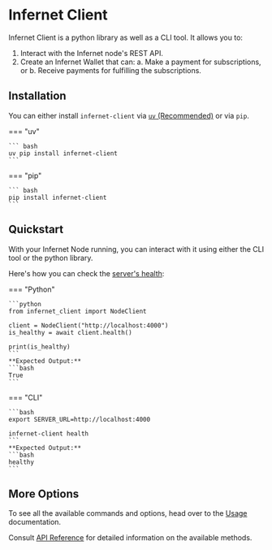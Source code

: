 # Infernet Client

Infernet Client is a python library as well as a CLI tool. It allows you to:

1. Interact with the Infernet node's REST API.
2. Create an Infernet Wallet that can:
   a. Make a payment for subscriptions, or
   b. Receive payments for fulfilling the subscriptions.

## Installation
You can either install `infernet-client` via [`uv` (Recommended)](https://astral.sh/blog/uv) or via `pip`.

=== "uv"

    ``` bash
    uv pip install infernet-client
    ```

=== "pip"

    ``` bash
    pip install infernet-client
    ```

## Quickstart

With your Infernet Node running, you can interact with it using either the CLI tool or the python library.

Here's how you can check the [server's health](https://docs.ritual.net/infernet/node/api#healthinfo):

=== "Python"

    ```python
    from infernet_client import NodeClient

    client = NodeClient("http://localhost:4000")
    is_healthy = await client.health()

    print(is_healthy)
    ```
    **Expected Output:**
    ```bash
    True
    ```

=== "CLI"

    ```bash
    export SERVER_URL=http://localhost:4000

    infernet-client health
    ```
    **Expected Output:**
    ```bash
    healthy
    ```

## More Options

To see all the available commands and options, head over to the [Usage](usage.md) documentation.

Consult [API Reference](reference/infernet_client/client.md) for detailed information on the available methods.
